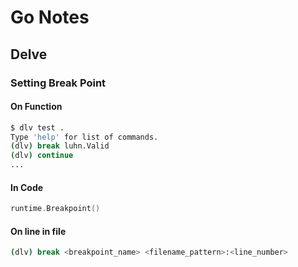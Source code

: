 Go Notes
========

Delve
-----

### Setting Break Point

#### On Function
``` bash
$ dlv test .
Type 'help' for list of commands.
(dlv) break luhn.Valid
(dlv) continue
...
```

#### In Code
``` go
runtime.Breakpoint()
```

#### On line in file
``` bash
(dlv) break <breakpoint_name> <filename_pattern>:<line_number>
```